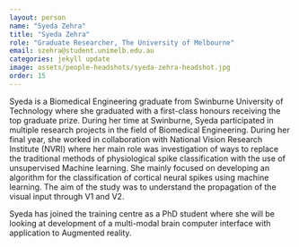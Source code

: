 ```yaml
---
layout: person
name: "Syeda Zehra"
title: "Syeda Zehra"
role: "Graduate Researcher, The University of Melbourne"
email: szehra@student.unimelb.edu.au
categories: jekyll update
image: assets/people-headshots/syeda-zehra-headshot.jpg
order: 15
---
```

Syeda is a Biomedical Engineering graduate from Swinburne University of Technology where she graduated with a first-class honours receiving the top graduate prize. During her time at Swinburne, Syeda participated in multiple research projects in the field of Biomedical Engineering. During her final year, she worked in collaboration with National Vision Research Institute (NVRI) where her main role was investigation of ways to replace the traditional methods of physiological spike classification with the use of unsupervised Machine learning. She mainly focused on developing an algorithm for the classification of cortical neural spikes using machine learning. The aim of the study was to understand the propagation of the visual input through V1 and V2.

<p>Syeda has joined the training centre as a PhD student where she will be looking at development of a multi-modal brain computer interface with application to Augmented reality.
